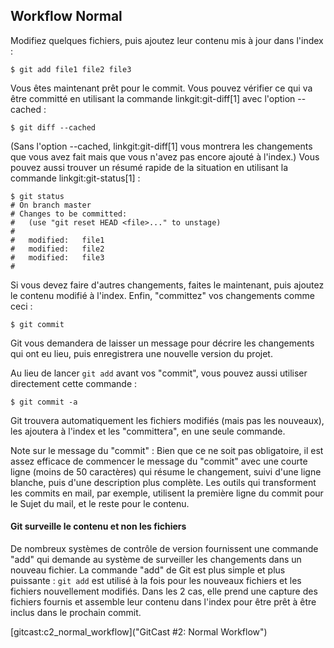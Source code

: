 ## Workflow Normal ##

Modifiez quelques fichiers, puis ajoutez leur contenu mis à jour dans
l'index :

    $ git add file1 file2 file3

Vous êtes maintenant prêt pour le commit. Vous pouvez vérifier ce qui
va être committé en utilisant la commande linkgit:git-diff[1] avec
l'option --cached :

    $ git diff --cached

(Sans l'option --cached, linkgit:git-diff[1] vous montrera les
changements que vous avez fait mais que vous n'avez pas encore
ajouté à l'index.) Vous pouvez aussi trouver un résumé rapide
de la situation en utilisant la commande linkgit:git-status[1] :

    $ git status
    # On branch master
    # Changes to be committed:
    #   (use "git reset HEAD <file>..." to unstage)
    #
    #	modified:   file1
    #	modified:   file2
    #	modified:   file3
    #

Si vous devez faire d'autres changements, faites le maintenant, puis
ajoutez le contenu modifié à l'index. Enfin, "committez" vos
changements comme ceci :

    $ git commit

Git vous demandera de laisser un message pour décrire les changements
qui ont eu lieu, puis enregistrera une nouvelle version du projet.

Au lieu de lancer `git add` avant vos "commit", vous pouvez aussi
utiliser directement cette commande :

    $ git commit -a

Git trouvera automatiquement les fichiers modifiés (mais pas les nouveaux), 
les ajoutera à l'index et les "committera", en une seule commande.

Note sur le message du "commit" : Bien que ce ne soit pas
obligatoire, il est assez efficace de commencer le message du "commit"
avec une courte ligne (moins de 50 caractères) qui résume le
changement, suivi d'une ligne blanche, puis d'une description plus
complète. Les outils qui transforment les commits en mail, par
exemple, utilisent la première ligne du commit pour le Sujet du
mail, et le reste pour le contenu.

#### Git surveille le contenu et non les fichiers ####

De nombreux systèmes de contrôle de version fournissent une commande
"add" qui demande au système de surveiller les changements dans
un nouveau fichier. La commande "add" de Git est plus simple et plus puissante :
 `git add` est utilisé à la fois pour les nouveaux fichiers et les fichiers 
nouvellement modifiés. Dans les 2 cas, elle prend une capture des fichiers
fournis et assemble leur contenu dans l'index pour être prêt à être
inclus dans le prochain commit.

[gitcast:c2_normal_workflow]("GitCast #2: Normal Workflow")

